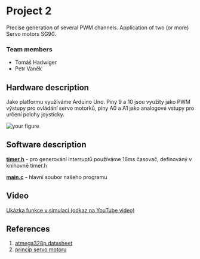 # Project 2

Precise generation of several PWM channels. Application of two (or more) Servo motors SG90.

### Team members

* Tomáš Hadwiger
* Petr Vaněk

## Hardware description

Jako platformu využíváme Arduino Uno. Piny 9 a 10 jsou využity jako PWM výstupy pro ovládání servo motorků, piny A0 a A1 jako analogové vstupy pro určení polohy joysticky.  

![your figure](schema.png)

## Software description

[**timer.h**](/include/timer.h) - pro generování interruptů používáme 16ms časovač, definováný v knihovně timer.h

[**main.c**](/src/main.c) - hlavní soubor našeho programu

## Video

[Ukázka funkce v simulaci (odkaz na YouTube video)](https://youtu.be/Qu-rFiBgfe8)

## References

1. [atmega328p datasheet](https://ww1.microchip.com/downloads/en/DeviceDoc/Atmel-7810-Automotive-Microcontrollers-ATmega328P_Datasheet.pdf)
2. [princip servo motoru](https://navody.dratek.cz/arduino-projekty/servo-motor.html?gclid=Cj0KCQiA14WdBhD8ARIsANao07ifRruf_l1Q9S53Kcy6BkveMnA-QAOAwEd9ykN7mnKZPWH7Ini-VLsaAk2rEALw_wcB)
